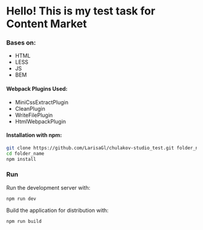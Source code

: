 # Hello! This is my test task for Content Market

### Bases on:

- HTML
- LESS
- JS
- BEM

#### Webpack Plugins Used:

- MiniCssExtractPlugin
- CleanPlugin
- WriteFilePlugin
- HtmlWebpackPlugin

#### Installation with npm:

```bash
git clone https://github.com/LarisaGl/chulakov-studio_test.git folder_name
cd folder_name
npm install
```

### Run

Run the development server with:
```bash
npm run dev
```

Build the application for distribution with:

```bash
npm run build
```